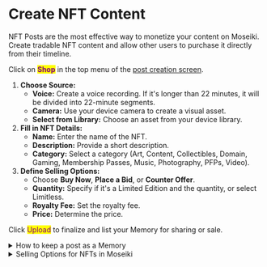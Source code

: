# Create NFT Content

NFT Posts are the most effective way to monetize your content on Moseiki. Create tradable NFT content and allow other users to purchase it directly from their timeline.

Click on <mark style="color:purple;">**Shop**</mark> in the top menu of the [post creation screen](share-a-post/create-a-post.md).

1. **Choose Source:**
   * **Voice:** Create a voice recording. If it's longer than 22 minutes, it will be divided into 22-minute segments.
   * **Camera:** Use your device camera to create a visual asset.
   * **Select from Library:** Choose an asset from your device library.
2. **Fill in NFT Details:**
   * **Name:** Enter the name of the NFT.
   * **Description:** Provide a short description.
   * **Category:** Select a category (Art, Content, Collectibles, Domain, Gaming, Membership Passes, Music, Photography, PFPs, Video).
3. **Define Selling Options:**
   * Choose **Buy Now**, **Place a Bid**, or **Counter Offer**.
   * **Quantity:** Specify if it's a Limited Edition and the quantity, or select Limitless.
   * **Royalty Fee:** Set the royalty fee.
   * **Price:** Determine the price.

Click <mark style="color:purple;">Upload</mark> to finalize and list your Memory for sharing or sale.

<details>

<summary>How to keep a post as a Memory</summary>

On Moseiki, every post you create has a lifespan of 22 days on the platform. As this period nears its end, you’ll receive timely notifications—first when there are only 2 days left, and again 2 hours before the deletion of the post. These reminders serve as a prompt for you to preserve your content.

To keep your post beyond its initial 22-day visibility, you can convert it into a Memory. This process essentially transforms your post into a non-fungible token (NFT) on the Xion blockchain. Creating a Memory archives the original post data within the NFT, ensuring it remains accessible and secure on the blockchain.

Moreover, by converting your post into a Memory, you open up possibilities to monetize it. Whether through direct sales or licensing, converting your content into an NFT allows you to potentially generate revenue from your digital creations

Click the ![](<../.gitbook/assets/Vector (1) (2).png>) <mark style="color:purple;">Kebab Menu</mark> and then click <mark style="color:purple;">Keep as Memory</mark> on the post you wish to convert.

1. **Set Visibility Toggles:**
   * **Show on Marketplace:** Decide if you want the Memory to be visible on the marketplace.
   * **Show Your Profile Info:** Choose to display your profile information on the Memory.
   * **Show Post Content:** Opt to show or hide the text-based part of the content.
2. **Fill in Memory Details:**
   * **Name:** Enter the name of the Memory.
   * **Description:** Provide a short description.
   * **Category:** Select from categories such as Art, Content, Collectibles, Domain, Gaming, Membership Passes, Music, Photography, PFPs, Video.
3.  **Define Selling Options:**

    * Select from [Buy Now](create-a-memory.md#selling-options-for-nfts-in-moseiki), [Place a Bid](create-a-memory.md#selling-options-for-nfts-in-moseiki), or [Counter Offer](create-a-memory.md#selling-options-for-nfts-in-moseiki).
    * **Quantity:** Specify if it's a Limited Edition and the number, or choose Limitless.
    * **Royalty Fee:** Set the royalty fee.
    * **Price:** Decide the price.

    Click <mark style="color:purple;">Continue</mark> to finalize the conversion.

</details>

<details>

<summary>Selling Options for NFTs in Moseiki</summary>

**Buy Now :** The "Buy Now" option allows users to purchase the NFT immediately at a fixed price set by the seller. This is ideal for users who want to acquire the NFT quickly without waiting for an auction to end.

**Place a Bid :** With the "Place a Bid" option, users can participate in an auction by submitting their bid amount. The highest bid at the end of the auction period wins the NFT. This option is suitable for those looking to purchase NFTs potentially below the "Buy Now" price or engage in competitive bidding.

**Counter Offer :** The "Counter Offer" option allows the seller to set a time duration during which users can place their bids. At the end of the specified duration, the seller must decide which bid to accept. If no bids are accepted within the timeframe, the asset stops being listed. This method adds a sense of urgency and encourages competitive bidding within a limited time window.

</details>
